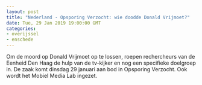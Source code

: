 ```yaml
---
layout: post
title: "Nederland - Opsporing Verzocht: wie doodde Donald Vrijmoet?"
date: Tue, 29 Jan 2019 19:00:00 GMT
categories: 
- overijssel 
- enschede 
---
```


Om de moord op Donald Vrijmoet op te lossen, roepen rechercheurs van de Eenheid Den Haag de hulp van de tv-kijker en nog een specifieke doelgroep in. De zaak komt dinsdag 29 januari aan bod in Opsporing Verzocht. Ook wordt het Mobiel Media Lab ingezet.
